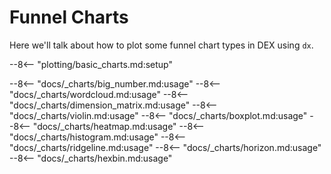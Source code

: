 # Funnel Charts

Here we'll talk about how to plot some funnel chart types in DEX using `dx`.

--8<-- "plotting/basic_charts.md:setup"

--8<-- "docs/_charts/big_number.md:usage"
--8<-- "docs/_charts/wordcloud.md:usage"
--8<-- "docs/_charts/dimension_matrix.md:usage"
--8<-- "docs/_charts/violin.md:usage"
--8<-- "docs/_charts/boxplot.md:usage"
--8<-- "docs/_charts/heatmap.md:usage"
--8<-- "docs/_charts/histogram.md:usage"
--8<-- "docs/_charts/ridgeline.md:usage"
--8<-- "docs/_charts/horizon.md:usage"
--8<-- "docs/_charts/hexbin.md:usage"